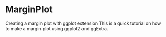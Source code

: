 # MarginPlot
Creating a margin plot with ggplot extension
This is a quick tutorial on how to make a margin plot using ggplot2 and ggExtra. 
